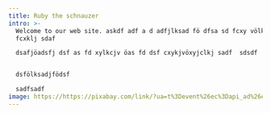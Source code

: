 ```yaml
---
title: Ruby the schnauzer
intro: >-
  Welcome to our web site. askdf adf a d adfjlksad fö dfsa sd fcxy völksa dfasd
  fcxklj sdaf

  dsafjöadsfj dsf as fd xylkcjv öas fd dsf cxykjvöxyjclkj sadf  sdsdf  cxy


  dsfölksadjfödsf 

  sadfsadf
image: https://https://pixabay.com/link/?ua=t%3Devent%26ec%3Dapi_ad%26ea%3Dnavigate%26el%3Dgetty%26v%3D1%26tid%3DUA-20223345-1&next=https%3A%2F%2Fwww.istockphoto.com%2Fphoto%2Fclose-up-of-young-man-with-long-moustaches-gm515399607-48501914%3Futm_source%3Dpixabay%26utm_medium%3Daffiliate%26utm_campaign%3DSRP_image_sponsored%26utm_content%3Dhttp%253A%252F%252Fpixabay.com%252Fde%252Fimages%252Fsearch%252Fschnauzer%252F%26utm_term%3Dschnauzer&hash=14cd1b8c26da8bfdfe9a33238ea5b1c05c5b7dca
---
```

